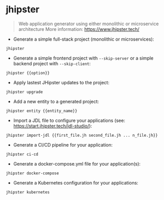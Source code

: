 # jhipster

> Web application generator using either monolithic or microservice architecture
> More information: <https://www.jhipster.tech/>

- Generate a simple full-stack project (monolithic or microservices):

`jhipster`

- Generate a simple frontend project with `--skip-server` or a simple backend project with `--skip-client`:

`jhipster {{option}}`

- Apply lastest JHipster updates to the project:

`jhipster upgrade`

- Add a new entity to a generated project:

`jhipster entity {{entity_name}}`

- Import a JDL file to configure your applications (see: https://start.jhipster.tech/jdl-studio/):

`jhipster import-jdl {{first_file.jh second_file.jh ... n_file.jh}}`

- Generate a CI/CD pipeline for your application:

`jhipster ci-cd`

- Generate a docker-compose.yml file for your application(s):

`jhipster docker-compose`

- Generate a Kubernetes configuration for your applications:

`jhipster kubernetes`
